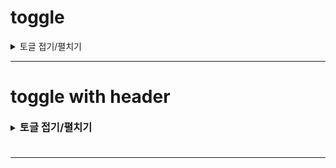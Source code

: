# toggle

<details>
  <summary>토글 접기/펼치기</summary>
  <div markdown="1">
  안녕
  </div>
</details>

---

# toggle with header

<details>
<summary><h3 style="display:inline">토글 접기/펼치기<h3></summary>
안녕
</details>

---
